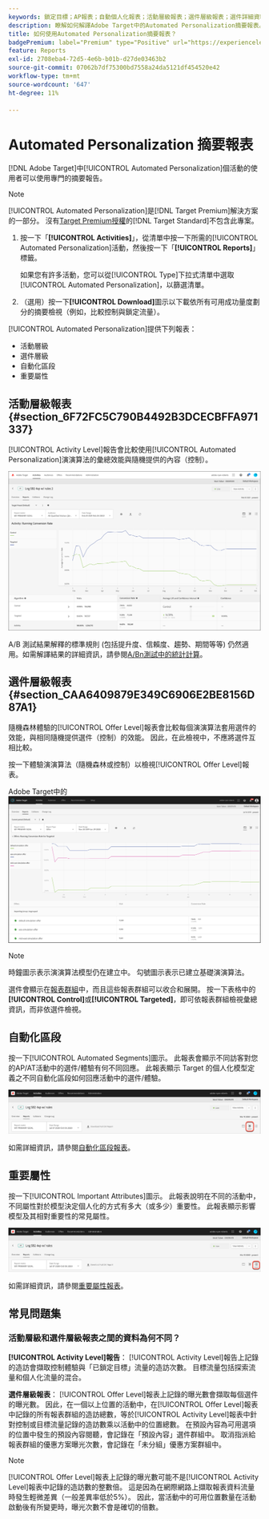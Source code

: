 ```yaml
---
keywords: 鎖定目標；AP報表；自動個人化報表；活動層級報表；選件層級報表；選件詳細資料報表；faq
description: 瞭解如何解譯Adobe Target中的Automated Personalization摘要報表。 您可以從此報表切換至「自動化區段」和「重要屬性」報表。
title: 如何使用Automated Personalization摘要報表？
badgePremium: label="Premium" type="Positive" url="https://experienceleague.adobe.com/docs/target/using/introduction/intro.html?lang=en#premium newtab=true" tooltip="檢視Target Premium包含的內容。"
feature: Reports
exl-id: 2708eba4-72d5-4e6b-b01b-d27de03463b2
source-git-commit: 07062b7df75300bd7558a24da5121df454520e42
workflow-type: tm+mt
source-wordcount: '647'
ht-degree: 11%

---
```


# Automated Personalization 摘要報表

[!DNL Adobe Target]中[!UICONTROL Automated Personalization]個活動的使用者可以使用專門的摘要報告。

>[!NOTE]
>
>[!UICONTROL Automated Personalization]是[!DNL Target Premium]解決方案的一部分。 沒有[Target Premium授權](/help/main/c-intro/intro.md#premium)的[!DNL Target Standard]不包含此專案。

1. 按一下「**[!UICONTROL Activities]**」，從清單中按一下所需的[!UICONTROL Automated Personalization]活動，然後按一下「**[!UICONTROL Reports]**」標籤。

   如果您有許多活動，您可以從[!UICONTROL Type]下拉式清單中選取[!UICONTROL Automated Personalization]，以篩選清單。

1. （選用）按一下&#x200B;**[!UICONTROL Download]**&#x200B;圖示以下載依所有可用成功量度劃分的摘要檢視（例如，比較控制與鎖定流量）。

[!UICONTROL Automated Personalization]提供下列報表：

* 活動層級
* 選件層級
* 自動化區段
* 重要屬性

## 活動層級報表 {#section_6F72FC5C790B4492B3DCECBFFA971337}

[!UICONTROL Activity Level]報告會比較使用[!UICONTROL Automated Personalization]演演算法的彙總效能與隨機提供的內容（控制）。

![活動層級報表](/help/main/c-reports/assets/box_plot_ap.png)

A/B 測試結果解釋的標準規則 (包括提升度、信賴度、趨勢、期間等等) 仍然適用。如需解譯結果的詳細資訊，請參閱[A/Bn測試中的統計計算](/help/main/c-reports/statistical-methodology/statistical-calculations.md)。

## 選件層級報表 {#section_CAA6409879E349C6906E2BE8156D87A1}

隨機森林體驗的[!UICONTROL Offer Level]報表會比較每個演演算法套用選件的效能，與相同隨機提供選件（控制）的效能。 因此，在此檢視中，不應將選件互相比較。

按一下體驗演演算法（隨機森林或控制）以檢視[!UICONTROL Offer Level]報表。

Adobe Target中的![選件層級報告](/help/main/c-reports/assets/ap_OfferLevelRpt.png)

>[!NOTE]
>
>時鐘圖示表示演演算法模型仍在建立中。 勾號圖示表示已建立基礎演演算法。

選件會顯示在[報表群組](/help/main/c-activities/t-automated-personalization/offer-reporting-groups-in-automated-personalization.md)中，而且這些報表群組可以收合和展開。 按一下表格中的&#x200B;**[!UICONTROL Control]**&#x200B;或&#x200B;**[!UICONTROL Targeted]**，即可依報表群組檢視彙總資訊，而非依選件檢視。

## 自動化區段

按一下[!UICONTROL Automated Segments]圖示。 此報表會顯示不同訪客對您的AP/AT活動中的選件/體驗有何不同回應。 此報表顯示 Target 的個人化模型定義之不同自動化區段如何回應活動中的選件/體驗。

![自動化區段圖示](/help/main/c-reports/assets/icon-automated-sements-ap.png)

如需詳細資訊，請參閱[自動化區段報表](/help/main/c-reports/c-personalization-insights-reports/automated-segments-report.md)。

## 重要屬性

按一下[!UICONTROL Important Attributes]圖示。 此報表說明在不同的活動中，不同屬性對於模型決定個人化的方式有多大（或多少）重要性。 此報表顯示影響模型及其相對重要性的常見屬性。

![重要屬性圖示](/help/main/c-reports/assets/icon-important-attributes-ap.png)

如需詳細資訊，請參閱[重要屬性報表](/help/main/c-reports/c-personalization-insights-reports/important-attributes-report.md)。

## 常見問題集

### 活動層級和選件層級報表之間的資料為何不同？

**[!UICONTROL Activity Level]報告**： [!UICONTROL Activity Level]報告上記錄的造訪會擷取控制體驗與「已鎖定目標」流量的造訪次數。 目標流量包括探索流量和個人化流量的混合。

**選件層級報表**： [!UICONTROL Offer Level]報表上記錄的曝光數會擷取每個選件的曝光數。 因此，在一個以上位置的活動中，在[!UICONTROL Offer Level]報表中記錄的所有報表群組的造訪總數，等於[!UICONTROL Activity Level]報表中針對控制或目標流量記錄的造訪數乘以活動中的位置總數。 在預設內容為可用選項的位置中發生的預設內容閱聽，會記錄在「預設內容」選件群組中。 取消指派給報表群組的優惠方案曝光次數，會記錄在「未分組」優惠方案群組中。

>[!NOTE]
>
>[!UICONTROL Offer Level]報表上記錄的曝光數可能不是[!UICONTROL Activity Level]報表中記錄的造訪數的整數倍。 這是因為在網際網路上擷取報表資料流量時發生輕微差異（一般差異率低於5%）。 因此，當活動中的可用位置數量在活動啟動後有所變更時，曝光次數不會是確切的倍數。
